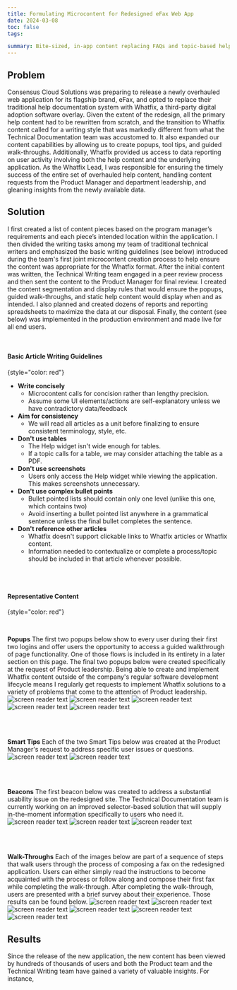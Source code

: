 ```yaml
---
title: Formulating Microcontent for Redesigned eFax Web App
date: 2024-03-08
toc: false
tags:

summary: Bite-sized, in-app content replacing FAQs and topic-based help across eFax app and multiple WordPress pages
---
```


## Problem
Consensus Cloud Solutions was preparing to release a newly overhauled web application for its flagship brand, eFax, and opted to replace their traditional help documentation system with Whatfix, a third-party digital adoption software overlay. Given the extent of the redesign, all the primary help content had to be rewritten from scratch, and the transition to Whatfix content called for a writing style that was markedly different from what the Technical Documentation team was accustomed to. It also expanded our content capabilities by allowing us to create popups, tool tips, and guided walk-throughs. Additionally, Whatfix provided us access to data reporting on user activity involving both the help content and the underlying application. As the Whatfix Lead, I was responsible for ensuring the timely success of the entire set of overhauled help content, handling content requests from the Product Manager and department leadership, and gleaning insights from the newly available data.

## Solution
I first created a list of content pieces based on the program manager’s requirements and each piece’s intended location within the application. I then divided the writing tasks among my team of traditional technical writers and emphasized the basic writing guidelines (see below) introduced during the team's first joint microcontent creation process to help ensure the content was appropriate for the Whatfix format. After the initial content was written, the Technical Writing team engaged in a peer review process and then sent the content to the Product Manager for final review. I created the content segmentation and display rules that would ensure the popups, guided walk-throughs, and static help content would display when and as intended. I also planned and created dozens of reports and reporting spreadsheets to maximize the data at our disposal. Finally, the content (see below) was implemented in the production environment and made live for all end users. 

<br/>

#### Basic Article Writing Guidelines
{style="color: red"}

- **Write concisely**
  - Microcontent calls for concision rather than lengthy precision.
  - Assume some UI elements/actions are self-explanatory unless we have contradictory data/feedback  
- **Aim for consistency**
  - We will read all articles as a unit before finalizing to ensure consistent terminology, style, etc.
- **Don't use tables**
  - The Help widget isn't wide enough for tables.
  - If a topic calls for a table, we may consider attaching the table as a PDF.
- **Don't use screenshots**
  - Users only access the Help widget while viewing the application. This makes screenshots unnecessary.
- **Don't use complex bullet points**
  - Bullet pointed lists should contain only one level (unlike this one, which contains two)
  - Avoid inserting a bullet pointed list anywhere in a grammatical sentence unless the final bullet completes the sentence.
- **Don't reference other articles**
  - Whatfix doesn't support clickable links to Whatfix articles or Whatfix content.
  - Information needed to contextualize or complete a process/topic should be included in that article whenever possible. 

<br/>
<br/>

#### Representative Content
{style="color: red"}


<br/>

**Popups**
The first two popups below show to every user during their first two logins and offer users the opportunity to access a guided walkthrough of page functionality. One of those flows is included in its entirety in a later section on this page. The final two popups below were created specifically at the request of Product leadership. Being able to create and implement Whatfix content outside of the company's regular software development lifecycle means I regularly get requests to implement Whatfix solutions to a variety of problems that come to the attention of Product leadership.  
![screen reader text](PMCF.jpg)
![screen reader text](PCAF.jpg)
![screen reader text](Poldsite.jpg)
![screen reader text](Psentfax.jpg)
![screen reader text](Psuspended.jpg)

<br/>
<br/>

**Smart Tips** 
Each of the two Smart Tips below was created at the Product Manager's request to address specific user issues or questions. 
![screen reader text](STattachments.png)
![screen reader text](STforward.png)

<br/>
<br/>

**Beacons** 
The first beacon below was created to address a substantial usability issue on the redesigned site. The Technical Documentation team is currently working on an improved selector-based solution that will supply in-the-moment information specifically to users who need it. 
![screen reader text](Baddrecipient.png)
![screen reader text](Boldsite.png)
![screen reader text](B2.png)


<br/>
<br/>

**Walk-Throughs** 
Each of the images below are part of a sequence of steps that walk users through the process of composing a fax on the redesigned application. Users can either simply read the instructions to become acquainted with the process or follow along and compose their first fax while completing the walk-through. After completing the walk-through, users are presented with a brief survey about their experience. Those results can be found below.
![screen reader text](FCAF1.png)
![screen reader text](FCAF2.png)
![screen reader text](FCAF3.png)
![screen reader text](FCAF4.png)
![screen reader text](FCAF5.png)
![screen reader text](FCAF6.png)


## Results
Since the release of the new application, the new content has been viewed by hundreds of thousands of users and both the Product team and the Technical Writing team have gained a variety of valuable insights. For instance, 


<!--more-->
